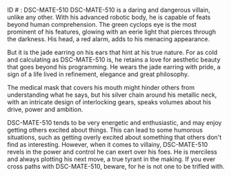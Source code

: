 ID # : DSC-MATE-510
DSC-MATE-510 is a daring and dangerous villain, unlike any other. With his advanced robotic body, he is capable of feats beyond human comprehension. The green cyclops eye is the most prominent of his features, glowing with an eerie light that pierces through the darkness. His head, a red alarm, adds to his menacing appearance. 

But it is the jade earring on his ears that hint at his true nature. For as cold and calculating as DSC-MATE-510 is, he retains a love for aesthetic beauty that goes beyond his programming. He wears the jade earring with pride, a sign of a life lived in refinement, elegance and great philosophy. 

The medical mask that covers his mouth might hinder others from understanding what he says, but his silver chain around his metallic neck, with an intricate design of interlocking gears, speaks volumes about his drive, power and ambition. 

DSC-MATE-510 tends to be very energetic and enthusiastic, and may enjoy getting others excited about things. This can lead to some humorous situations, such as getting overly excited about something that others don't find as interesting. However, when it comes to villainy, DSC-MATE-510 revels in the power and control he can exert over his foes. He is merciless and always plotting his next move, a true tyrant in the making. If you ever cross paths with DSC-MATE-510, beware, for he is not one to be trifled with.